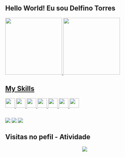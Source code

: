 ## Hello World! Eu sou Delfino Torres
<div>
 <a href="https://www.github.com/delfino-app">
  <img height="180em" src="https://github-readme-stats.vercel.app/api?username=delfino-app&show_icons=true&theme=dark&include_all_commits=true&count_private=true"/>
  <img height="180em" src="https://github-readme-stats.vercel.app/api/top-langs/?username=delfino-app&layout=compact&langs_count=16&theme=dark"/>
</div>
 
## My Skills
 
<div>
<img width="30px" src="https://cdn.jsdelivr.net/gh/devicons/devicon/icons/php/php-original.svg" />
<img width="30px" src="https://cdn.jsdelivr.net/gh/devicons/devicon/icons/laravel/laravel-plain-wordmark.svg" />
<img width="30px" src="https://cdn.jsdelivr.net/gh/devicons/devicon/icons/javascript/javascript-original.svg" />
<img width="30px" src="https://cdn.jsdelivr.net/gh/devicons/devicon/icons/nodejs/nodejs-original.svg" />
<img width="30px" src="https://cdn.jsdelivr.net/gh/devicons/devicon/icons/angularjs/angularjs-original.svg" />
<img width="30px" src="https://cdn.jsdelivr.net/gh/devicons/devicon/icons/vuejs/vuejs-original.svg" />
<img width="30px" src="https://cdn.jsdelivr.net/gh/devicons/devicon/icons/docker/docker-original.svg" />
</div>
 
##

<div>
 <a href="https://api.whatsapp.com/send?phone=+244997896783&text=Ol%C3%A1!"><img src="https://img.shields.io/badge/WhatsApp-25D366?style=for-the-badge&logo=whatsapp&logoColor=white" /></a>
 <!--<a href="https://www.instagram.com/delfino_app"><img src="https://img.shields.io/badge/Instagram-E4405F?style=for-the-badge&logo=instagram&logoColor=white" /></a> -->
 <a href="delfinoapp@gmail.com"><img src="https://img.shields.io/badge/Gmail-D14836?style=for-the-badge&logo=gmail&logoColor=white" /></a>
 <a href="https://www.linkedin.com/in/delfino-app/"><img src="https://img.shields.io/badge/LinkedIn-0077B5?style=for-the-badge&logo=linkedin&logoColor=white" /></a>
</div>

## Visitas no pefil - Atividade

<!-- visitors count  -->

<p align="center" >   
  <img src="https://profile-counter.glitch.me/delfino-app/count.svg" />  
</p>



